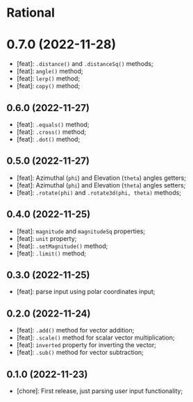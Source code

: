 # Rational

# 0.7.0 (2022-11-28)

- [feat]: `.distance()` and `.distanceSq()` methods;
- [feat]: `angle()` method;
- [feat]: `lerp()` method;
- [feat]: `copy()` method;

## 0.6.0 (2022-11-27)

- [feat]: `.equals()` method;
- [feat]: `.cross()` method;
- [feat]: `.dot()` method;

## 0.5.0 (2022-11-27)

- [feat]: Azimuthal (`phi`) and Elevation (`theta`) angles getters;
- [feat]: Azimuthal (`phi`) and Elevation (`theta`) angles setters;
- [feat]: `.rotate(phi)` and `.rotate3d(phi, theta)` methods;

## 0.4.0 (2022-11-25)

- [feat]: `magnitude` and `magnitudeSq` properties;
- [feat]: `unit` property;
- [feat]: `.setMagnitude()` method;
- [feat]: `.limit()` method;

## 0.3.0 (2022-11-25)

- [feat]: parse input using polar coordinates input;

## 0.2.0 (2022-11-24)

- [feat]: `.add()` method for vector addition;
- [feat]: `.scale()` method for scalar vector multiplication;
- [feat]: `inverted` property for inverting the vector;
- [feat]: `.sub()` method for vector subtraction;

## 0.1.0 (2022-11-23)

- [chore]: First release, just parsing user input functionality;
